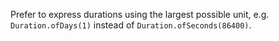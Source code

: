 Prefer to express durations using the largest possible unit, e.g.
`Duration.ofDays(1)` instead of `Duration.ofSeconds(86400)`.
